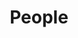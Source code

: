 ---
title: "People"
image: /img/values.jpg
values:
  - heading: "Peter Barry"
    text: >
      "I started Cell 5 because I wanted to keep my team together after a project finished. We always found the process of hiring our most challenging, and we were hearing the same from clients. Attractive pricing was driving small business owners and start-up founders to look remote and overseas, but they weren't getting results. They didn't have the time for D.I.Y platforms and were building things twice when hiring through gig platforms. So that is the space we chose to occupy. We keep it simple, we hire quality people into our team and let them deliver. We educate clients on how to get the best out of them, while offering competitive pricing by being remote-first."
    imageUrl: "/img/skate.jpg"

  - heading: "Harry Wynn Williams"
    text: >
         
    imageUrl: "/img/long-term-value-2.jpg"

  - heading: "Pat Bautista"
    text: >  
      todo
    imageUrl: "/img/remote.jpg"

  - heading: "Jedi Diah"
    text: >
      todo
    imageUrl: "/img/business.jpg"

  - heading: "Ronnel James Bote"
    text: >
      When I joined Cell 5 I wanted to grow by doing more and get variety and that is what I got. I do quality work for multiple start-up companies. Having flexibility in my work schedule helps me manage my personal time easier - having this kind of power made me even more productive because I can work at times I know I am at my fullest. I appreciate the aspiration to have a culture of knowledge sharing and empathy. In Cell 5 we are a team of humans - making mistakes is an opportunity to learn more - no bullying and shaming here, there is no such thing as a stupid question - I gained confidence from this and can't wait for the next project!
    imageUrl: "/img/fail-differently.jpg"

  - heading: "Trusted Freelance Partners"
    text: >
      We have an extended team of trusted partners that we have worked with before. Designers, mobile app developers, social media managers, content writers, S.E.O specialists, photographers, data scientists etc. If the skill relates to digital or start-ups, we probably know someone who we have collaborated with before to recommend. 
    imageUrl: "/img/shoes.jpg"
 
---